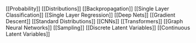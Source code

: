 [[Probability]]
[[Distributions]]
[[Backpropagation]]
[[Single Layer Classification]]
[[Single Layer Regression]]
[[Deep Nets]]
[[Gradient Descent]]
[[Standard Distributions]]
[[CNNs]]
[[Transformers]]
[[Graph Neural Networks]]
[[Sampling]]
[[Discrete Latent Variables]]
[[Continuous Latent Variables]]
